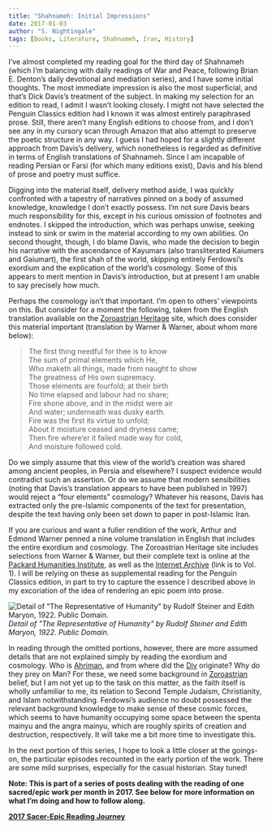 ```yaml
---
title: "Shahnameh: Initial Impressions"
date: 2017-01-03
author: "S. Nightingale"
tags: [Books, Literature, Shahnameh, Iran, History]
---
```


I’ve almost completed my reading goal for the third day of Shahnameh (which I’m balancing with daily readings of War and Peace, following Brian E. Denton’s daily devotional and mediation series), and I have some initial thoughts. The most immediate impression is also the most superficial, and that’s Dick Davis’s treatment of the subject. In making my selection for an edition to read, I admit I wasn’t looking closely. I might not have selected the Penguin Classics edition had I known it was almost entirely paraphrased prose. Still, there aren’t many English editions to choose from, and I don’t see any in my cursory scan through Amazon that also attempt to preserve the poetic structure in any way. I guess I had hoped for a slightly different approach from Davis’s delivery, which nonetheless is regarded as definitive in terms of English translations of Shahnameh. Since I am incapable of reading Persian or Farsi (for which many editions exist), Davis and his blend of prose and poetry must suffice.

Digging into the material itself, delivery method aside, I was quickly confronted with a tapestry of narratives pinned on a body of assumed knowledge, knowledge I don’t exactly possess. I’m not sure Davis bears much responsibility for this, except in his curious omission of footnotes and endnotes. I skipped the introduction, which was perhaps unwise, seeking instead to sink or swim in the material according to my own abilities. On second thought, though, I do blame Davis, who made the decision to begin his narrative with the ascendance of Kayumars (also transliterated Kaiumers and Gaiumart), the first shah of the world, skipping entirely Ferdowsi’s exordium and the explication of the world’s cosmology. Some of this appears to merit mention in Davis’s introduction, but at present I am unable to say precisely how much.

Perhaps the cosmology isn’t that important. I’m open to others’ viewpoints on this. But consider for a moment the following, taken from the English translation available on the [Zoroastrian Heritage](http://www.heritageinstitute.com/zoroastrianism/shahnameh/page02.htm) site, which does consider this material important (translation by Warner & Warner, about whom more below):
> The first thing needful for thee is to know  
The sum of primal elements which He,  
Who maketh all things, made from naught to show  
The greatness of His own supremacy.  
Those elements are fourfold; at their birth  
No time elapsed and labour had no share;  
Fire shone above, and in the midst were air  
And water; underneath was dusky earth.  
Fire was the first its virtue to unfold;  
About it moisture ceased and dryness came;  
Then fire where’er it failed made way for cold,  
And moisture followed cold.

Do we simply assume that this view of the world’s creation was shared among ancient peoples, in Persia and elsewhere? I suspect evidence would contradict such an assertion. Or do we assume that modern sensibilities (noting that Davis’s translation appears to have been published in 1997) would reject a “four elements” cosmology? Whatever his reasons, Davis has extracted only the pre-Islamic components of the text for presentation, despite the text having only been set down to paper in post-Islamic Iran.

If you are curious and want a fuller rendition of the work, Arthur and Edmond Warner penned a nine volume translation in English that includes the entire exordium and cosmology. The Zoroastrian Heritage site includes selections from Warner & Warner, but their complete text is online at the [Packard Humanities Institute](http://persian.packhum.org/persian/main?url=pf%3Fauth%3D68%26work%3D001), as well as the [Internet Archive](https://archive.org/details/shahnama01firduoft) (link is to Vol. 1). I will be relying on these as supplemental reading for the Penguin Classics edition, in part to try to capture the essence I described above in my excoriation of the idea of rendering an epic poem into prose.

![Detail of "The Representative of Humanity" by Rudolf Steiner and Edith Maryon, 1922. Public Domain.](https://cdn-images-1.medium.com/max/2000/1*T629cGxgl42ltYU9t5qzdQ.jpeg) *Detail of "The Representative of Humanity" by Rudolf Steiner and Edith Maryon, 1922. Public Domain.*

In reading through the omitted portions, however, there are more assumed details that are not explained simply by reading the exordium and cosmology. Who is [Ahriman](https://en.wikipedia.org/wiki/Angra_Mainyu), and from where did the [Div](https://en.wikipedia.org/wiki/Daeva) originate? Why do they prey on Man? For these, we need some background in [Zoroastrian](https://en.wikipedia.org/wiki/Zoroastrianism) belief, but I am not yet up to the task on this matter, as the faith itself is wholly unfamiliar to me, its relation to Second Temple Judaism, Christianity, and Islam notwithstanding. Ferdowsi’s audience no doubt possessed the relevant background knowledge to make sense of these cosmic forces, which seems to have humanity occupying some space between the spenta mainyu and the angra mainyu, which are roughly spirits of creation and destruction, respectively. It will take me a bit more time to investigate this.

In the next portion of this series, I hope to look a little closer at the goings-on, the particular episodes recounted in the early portion of the work. There are some mild surprises, especially for the casual historian. Stay tuned!

**Note: This is part of a series of posts dealing with the reading of one sacred/epic work per month in 2017. See below for more information on what I’m doing and how to follow along.**

[**2017 Sacer-Epic Reading Journey**](/blog/2017-sacer-epic-reading-journey)
